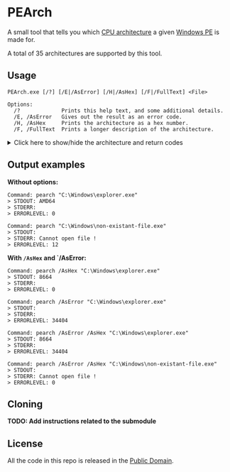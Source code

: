 # PEArch
A small tool that tells you which [CPU architecture](https://learn.microsoft.com/en-us/windows/win32/debug/pe-format#machine-types)
a given [Windows PE](https://learn.microsoft.com/en-us/windows/win32/debug/pe-format) is made for.

A total of 35 architectures are supported by this tool.


## Usage
```
PEArch.exe [/?] [/E|/AsError] [/H|/AsHex] [/F|/FullText] <File>

Options:
  /?             Prints this help text, and some additional details.
  /E, /AsError   Gives out the result as an error code.
  /H, /AsHex     Prints the architecture as a hex number.
  /F, /FullText  Prints a longer description of the architecture.
```

<details class="border bkgd-dark r-m mt-s">
  <summary class="p-xs">Click here to show/hide the architecture and return codes</summary>
  <div class="bt ox-auto">
    <table class="table-stylish table-p-xs table-v-center table-no-wrap w-full rb-m">
      <thead>
        <tr>
          <th class="t-left">
            <span class="t-monospace">STDOUT</span>
          </th>
          <th class="t-left">
            <span class="t-monospace">STDOUT</span> with <span class="t-monospace">/AsHex</span>
          </th>
          <th class="t-left">
            <span class="t-monospace">STDERR</span> with <span class="t-monospace">/AsError</span>
          </th>
          <th class="t-left">Description <i>(Source: <a href="https://learn.microsoft.com/en-us/windows/win32/debug/pe-format#machine-types">MSDN</a>) </i>
          </th>
        </tr>
      </thead>
      <tbody>
        <tr>
          <td>UNKNOWN</td>
          <td>
            <span class="code">0x0</span>
          </td>
          <td>
            <span class="code">0</span>
          </td>
          <td>The content of this field is assumed to be applicable to any machine type</td>
        </tr>
        <tr>
          <td>ALPHA</td>
          <td>
            <span class="code">0x184</span>
          </td>
          <td>
            <span class="code">388</span>
          </td>
          <td>Alpha AXP, 32-bit address space</td>
        </tr>
        <tr>
          <td>ALPHA64</td>
          <td>
            <span class="code">0x284</span>
          </td>
          <td>
            <span class="code">644</span>
          </td>
          <td>Alpha 64, 64-bit address space</td>
        </tr>
        <tr>
          <td>AM33</td>
          <td>
            <span class="code">0x1d3</span>
          </td>
          <td>
            <span class="code">467</span>
          </td>
          <td>Matsushita AM33</td>
        </tr>
        <tr>
          <td>AMD64</td>
          <td>
            <span class="code">0x8664</span>
          </td>
          <td>
            <span class="code">34404</span>
          </td>
          <td>x64</td>
        </tr>
        <tr>
          <td>ARM</td>
          <td>
            <span class="code">0x1c0</span>
          </td>
          <td>
            <span class="code">448</span>
          </td>
          <td>ARM little endian</td>
        </tr>
        <tr>
          <td>ARM64</td>
          <td>
            <span class="code">0xaa64</span>
          </td>
          <td>
            <span class="code">43620</span>
          </td>
          <td>ARM64 little endian</td>
        </tr>
        <tr>
          <td>ARM64EC</td>
          <td>
            <span class="code">0xA641</span>
          </td>
          <td>
            <span class="code">42561</span>
          </td>
          <td>ABI that enables interoperability between native ARM64 and emulated x64 code.</td>
        </tr>
        <tr>
          <td>ARM64X</td>
          <td>
            <span class="code">0xA64E</span>
          </td>
          <td>
            <span class="code">42574</span>
          </td>
          <td>Binary format that allows both native ARM64 and ARM64EC code to coexist in the same file.</td>
        </tr>
        <tr>
          <td>ARMNT</td>
          <td>
            <span class="code">0x1c4</span>
          </td>
          <td>
            <span class="code">452</span>
          </td>
          <td>ARM Thumb-2 little endian</td>
        </tr>
        <tr>
          <td>AXP64</td>
          <td>
            <span class="code">0x284</span>
          </td>
          <td>
            <span class="code">644</span>
          </td>
          <td>AXP 64 (Same as Alpha 64)</td>
        </tr>
        <tr>
          <td>EBC</td>
          <td>
            <span class="code">0xebc</span>
          </td>
          <td>
            <span class="code">3772</span>
          </td>
          <td>EFI byte code</td>
        </tr>
        <tr>
          <td>I386</td>
          <td>
            <span class="code">0x14c</span>
          </td>
          <td>
            <span class="code">332</span>
          </td>
          <td>Intel 386 or later processors and compatible processors</td>
        </tr>
        <tr>
          <td>IA64</td>
          <td>
            <span class="code">0x200</span>
          </td>
          <td>
            <span class="code">512</span>
          </td>
          <td>Intel Itanium processor family</td>
        </tr>
        <tr>
          <td>LOONGARCH32</td>
          <td>
            <span class="code">0x6232</span>
          </td>
          <td>
            <span class="code">25138</span>
          </td>
          <td>LoongArch 32-bit processor family</td>
        </tr>
        <tr>
          <td>LOONGARCH64</td>
          <td>
            <span class="code">0x6264</span>
          </td>
          <td>
            <span class="code">25188</span>
          </td>
          <td>LoongArch 64-bit processor family</td>
        </tr>
        <tr>
          <td>M32R</td>
          <td>
            <span class="code">0x9041</span>
          </td>
          <td>
            <span class="code">36929</span>
          </td>
          <td>Mitsubishi M32R little endian</td>
        </tr>
        <tr>
          <td>MIPS16</td>
          <td>
            <span class="code">0x266</span>
          </td>
          <td>
            <span class="code">614</span>
          </td>
          <td>MIPS16</td>
        </tr>
        <tr>
          <td>MIPSFPU</td>
          <td>
            <span class="code">0x366</span>
          </td>
          <td>
            <span class="code">870</span>
          </td>
          <td>MIPS with FPU</td>
        </tr>
        <tr>
          <td>MIPSFPU16</td>
          <td>
            <span class="code">0x466</span>
          </td>
          <td>
            <span class="code">1126</span>
          </td>
          <td>MIPS16 with FPU</td>
        </tr>
        <tr>
          <td>POWERPC</td>
          <td>
            <span class="code">0x1f0</span>
          </td>
          <td>
            <span class="code">496</span>
          </td>
          <td>Power PC little endian</td>
        </tr>
        <tr>
          <td>POWERPCFP</td>
          <td>
            <span class="code">0x1f1</span>
          </td>
          <td>
            <span class="code">497</span>
          </td>
          <td>Power PC with floating point support</td>
        </tr>
        <tr>
          <td>R3000BE</td>
          <td>
            <span class="code">0x160</span>
          </td>
          <td>
            <span class="code">352</span>
          </td>
          <td>MIPS I compatible 32-bit big endian</td>
        </tr>
        <tr>
          <td>R3000</td>
          <td>
            <span class="code">0x162</span>
          </td>
          <td>
            <span class="code">354</span>
          </td>
          <td>MIPS I compatible 32-bit little endian</td>
        </tr>
        <tr>
          <td>R4000</td>
          <td>
            <span class="code">0x166</span>
          </td>
          <td>
            <span class="code">358</span>
          </td>
          <td>MIPS III compatible 64-bit little endian</td>
        </tr>
        <tr>
          <td>R10000</td>
          <td>
            <span class="code">0x168</span>
          </td>
          <td>
            <span class="code">360</span>
          </td>
          <td>MIPS IV compatible 64-bit little endian</td>
        </tr>
        <tr>
          <td>RISCV32</td>
          <td>
            <span class="code">0x5032</span>
          </td>
          <td>
            <span class="code">20530</span>
          </td>
          <td>RISC-V 32-bit address space</td>
        </tr>
        <tr>
          <td>RISCV64</td>
          <td>
            <span class="code">0x5064</span>
          </td>
          <td>
            <span class="code">20580</span>
          </td>
          <td>RISC-V 64-bit address space</td>
        </tr>
        <tr>
          <td>RISCV128</td>
          <td>
            <span class="code">0x5128</span>
          </td>
          <td>
            <span class="code">20776</span>
          </td>
          <td>RISC-V 128-bit address space</td>
        </tr>
        <tr>
          <td>SH3</td>
          <td>
            <span class="code">0x1a2</span>
          </td>
          <td>
            <span class="code">418</span>
          </td>
          <td>Hitachi SH3</td>
        </tr>
        <tr>
          <td>SH3DSP</td>
          <td>
            <span class="code">0x1a3</span>
          </td>
          <td>
            <span class="code">419</span>
          </td>
          <td>Hitachi SH3 DSP</td>
        </tr>
        <tr>
          <td>SH4</td>
          <td>
            <span class="code">0x1a6</span>
          </td>
          <td>
            <span class="code">422</span>
          </td>
          <td>Hitachi SH4</td>
        </tr>
        <tr>
          <td>SH5</td>
          <td>
            <span class="code">0x1a8</span>
          </td>
          <td>
            <span class="code">424</span>
          </td>
          <td>Hitachi SH5</td>
        </tr>
        <tr>
          <td>THUMB</td>
          <td>
            <span class="code">0x1c2</span>
          </td>
          <td>
            <span class="code">450</span>
          </td>
          <td>Thumb</td>
        </tr>
        <tr>
          <td>WCEMIPSV2</td>
          <td>
            <span class="code">0x169</span>
          </td>
          <td>
            <span class="code">361</span>
          </td>
          <td>MIPS little-endian WCE v2v2</td>
        </tr>
      </tbody>
    </table>
  </div>
</details>


## Output examples
**Without options:**
```
Command: pearch "C:\Windows\explorer.exe"
> STDOUT: AMD64
> STDERR:
> ERRORLEVEL: 0
```
```
Command: pearch "C:\Windows\non-existant-file.exe"
> STDOUT:
> STDERR: Cannot open file !
> ERRORLEVEL: 12
```

**With `/AsHex` and `/AsError:**
```
Command: pearch /AsHex "C:\Windows\explorer.exe"
> STDOUT: 8664
> STDERR:
> ERRORLEVEL: 0
```
```
Command: pearch /AsError "C:\Windows\explorer.exe"
> STDOUT:
> STDERR:
> ERRORLEVEL: 34404
```
```
Command: pearch /AsError /AsHex "C:\Windows\explorer.exe"
> STDOUT: 8664
> STDERR:
> ERRORLEVEL: 34404
```
```
Command: pearch /AsError /AsHex "C:\Windows\non-existant-file.exe"
> STDOUT:
> STDERR: Cannot open file !
> ERRORLEVEL: 0
```


## Cloning
**TODO: Add instructions related to the submodule**


## License
All the code in this repo is released in the [Public Domain](LICENSE).

